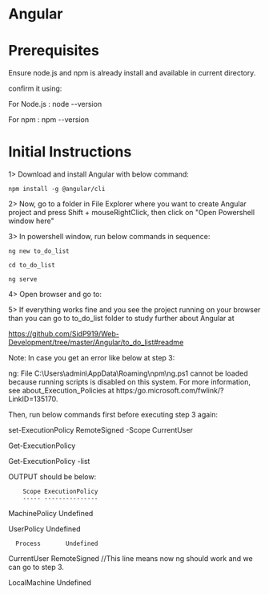 # Angular
#

# Prerequisites
Ensure node.js and npm is already install and available in current directory.

confirm it using: 

For Node.js : node --version

For npm : npm --version

#

# Initial Instructions
1> Download and install Angular with below command:
    
    npm install -g @angular/cli

2> Now, go to a folder in File Explorer where you want to create Angular project and press Shift + mouseRightClick, then click on "Open Powershell window here"

3> In powershell window, run below commands in sequence:

    ng new to_do_list

    cd to_do_list

    ng serve

4> Open browser and go to: 

5> If everything works fine and you see the project running on your browser than you can go to to_do_list folder to study further about Angular at

https://github.com/SidP919/Web-Development/tree/master/Angular/to_do_list#readme


Note: In case you get an error like below at step 3:

ng: File C:\Users\admin\AppData\Roaming\npm\ng.ps1 cannot be loaded because running scripts is disabled on this system. For more information, see about_Execution_Policies at https:/go.microsoft.com/fwlink/?LinkID=135170.


Then, run below commands first before executing step 3 again:

set-ExecutionPolicy RemoteSigned -Scope CurrentUser

Get-ExecutionPolicy

Get-ExecutionPolicy -list


OUTPUT should be below:

        Scope ExecutionPolicy
        ----- ---------------

MachinePolicy       Undefined

   UserPolicy       Undefined

      Process       Undefined

  CurrentUser    RemoteSigned           //This line means now ng should work and we can go to step 3.

 LocalMachine       Undefined


#